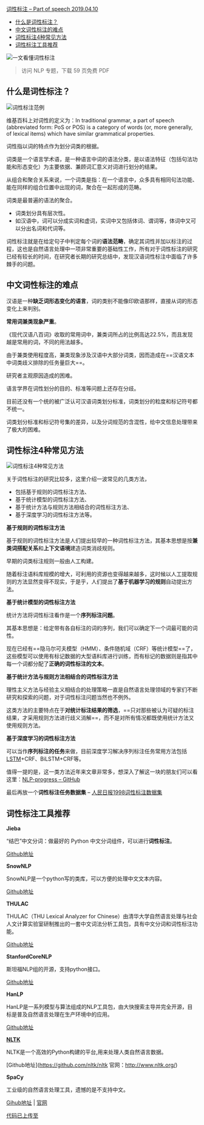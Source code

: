 [词性标注 – Part of speech 2019.04.10](https://easyai.tech/ai-definition/part-of-speech/)

- [什么是词性标注？](https://easyai.tech/ai-definition/part-of-speech/#what)
- [中文词性标注的难点](https://easyai.tech/ai-definition/part-of-speech/#nandian)
- [词性标注4种常见方法](https://easyai.tech/ai-definition/part-of-speech/#way)
- [词性标注工具推荐](https://easyai.tech/ai-definition/part-of-speech/#tools)

![一文看懂词性标注](https://easy-ai.oss-cn-shanghai.aliyuncs.com/2019-07-17-banner.png)

>  访问 NLP 专题，下载 59 页免费 PDF

## **什么是词性标注？**

![词性标注范例](https://easy-ai.oss-cn-shanghai.aliyuncs.com/2019-07-17-anli-1.png)

维基百科上对词性的定义为：In traditional grammar, a part of speech (abbreviated form: PoS or POS) is a category of words (or, more generally, of lexical items) which have similar grammatical properties.

词性指以词的特点作为划分词类的根据。

词类是一个语言学术语，是一种语言中词的语法分类，是以语法特征（包括句法功能和形态变化）为主要依据、兼顾词汇意义对词进行划分的结果。

从组合和聚合关系来说，一个词类是指：在一个语言中，众多具有相同句法功能、能在同样的组合位置中出现的词，聚合在一起形成的范畴。

词类是最普遍的语法的聚合。

- 词类划分具有层次性。
- 如汉语中，词可以分成实词和虚词，实词中又包括体词、谓词等，体词中又可以分出名词和代词等。

词性标注就是在给定句子中判定每个词的**语法范畴**，确定其词性并加以标注的过程，这也是自然语言处理中一项非常重要的基础性工作，所有对于词性标注的研究已经有较长的时间，在研究者长期的研究总结中，发现汉语词性标注中面临了许多棘手的问题。

 

## **中文词性标注的难点**

汉语是一种**缺乏词形态变化的语言**，词的类别不能像印欧语那样，直接从词的形态变化上来判别。

**常用词兼类现象严重**。

《现代汉语八百词》收取的常用词中，兼类词所占的比例高达22.5%，而且发现越是常用的词，不同的用法越多。

由于兼类使用程度高，兼类现象涉及汉语中大部分词类，因而造成在==汉语文本中词类歧义排除的任务量巨大==。



研究者主观原因造成的困难。

语言学界在词性划分的目的、标准等问题上还存在分歧。

目前还没有一个统的被广泛认可汉语词类划分标准，词类划分的粒度和标记符号都不统一。

词类划分标准和标记符号集的差异，以及分词规范的含混性，给中文信息处理带来了极大的困难。

 

## **词性标注4种常见方法**

![词性标注4种常见方法](https://easy-ai.oss-cn-shanghai.aliyuncs.com/2019-07-17-4way.png)

关于词性标注的研究比较多，这里介绍一波常见的几类方法，

- 包括基于规则的词性标注方法、
- 基于统计模型的词性标注方法、
- 基于统计方法与规则方法相结合的词性标注方法、
- 基于深度学习的词性标注方法等。

 

**基于规则的词性标注方法**

基于规则的词性标注方法是人们提出较早的一种词性标注方法，其基本思想是按**兼类词搭配关系**和**上下文语境**建造词类消歧规则。

早期的词类标注规则一般由人工构建。



随着标注语料库规模的增大，可利用的资源也变得越来越多，这时候以人工提取规则的方法显然变得不现实，于是乎，人们提出了**基于机器学习的规则**自动提出方法。

 



**基于统计模型的词性标注方法**

统计方法将词性标注看作是一个**序列标注问题**。

其基本思想是：给定带有各自标注的词的序列，我们可以确定下一个词最可能的词性。

现在已经有==隐马尔可夫模型（HMM）、条件随机域（CRF）等统计模型==了，这些模型可以使用有标记数据的大型语料库进行训练，而有标记的数据则是指其中每一个词都分配了**正确的词性标注的文本**。

 

**基于统计方法与规则方法相结合的词性标注方法**

理性主义方法与经验主义相结合的处理策略一直是自然语言处理领域的专家们不断研究和探索的问题，对于词性标注问题当然也不例外。

这类方法的主要特点在于**对统计标注结果的筛选**，==只对那些被认为可疑的标注结果，才采用规则方法进行歧义消解==，而不是对所有情况都既使用统计方法又使用规则方法。

 

**基于深度学习的词性标注方法**

可以当作**序列标注的任务**来做，目前深度学习解决序列标注任务常用方法包括[LSTM](https://easyai.tech/ai-definition/lstm/)+CRF、BiLSTM+CRF等。

值得一提的是，这一类方法近年来文章非常多，想深入了解这一块的朋友们可以看这里：[NLP-progress – GitHub](https://github.com/sebastianruder/NLP-progress/blob/master/english/part-of-speech_tagging.md)

最后再放一个**词性标注任务数据集** – [人民日报1998词性标注数据集](https://pan.baidu.com/s/1fW908EQmyMv0XB5i0DhVyQ)

 

 

## **词性标注工具推荐**

**Jieba**

“结巴”中文分词：做最好的 Python 中文分词组件，可以进行**词性标注**。

[Github地址](https://github.com/fxsjy/jieba)

 

**SnowNLP**

SnowNLP是一个python写的类库，可以方便的处理中文文本内容。

[Github地址](https://github.com/isnowfy/snownlp)

 

**THULAC**

THULAC（THU Lexical Analyzer for Chinese）由清华大学自然语言处理与社会人文计算实验室研制推出的一套中文词法分析工具包，具有中文分词和词性标注功能。

[Github地址](https://github.com/thunlp/THULAC)

 

**StanfordCoreNLP**

斯坦福NLP组的开源，支持python接口。

[Github地址](https://github.com/Lynten/stanford-corenlp)

 

**HanLP**

HanLP是一系列模型与算法组成的NLP工具包，由大快搜索主导并完全开源，目标是普及自然语言处理在生产环境中的应用。

[Github地址](https://github.com/hankcs/pyhanlp)

 

**[NLTK](https://easyai.tech/ai-definition/nltk/)**

NLTK是一个高效的Python构建的平台,用来处理人类自然语言数据。

[Github地址](https://github.com/nltk/nltk 官网：http://www.nltk.org/)

 

**SpaCy**

工业级的自然语言处理工具，遗憾的是不支持中文。

[Gihub地址](https://github.com/explosion/spaCy) | [官网](https://spacy.io/)

[代码已上传至](https://github.com/yuquanle/StudyForNLP/blob/master/NLPbasic/POS.ipynb)